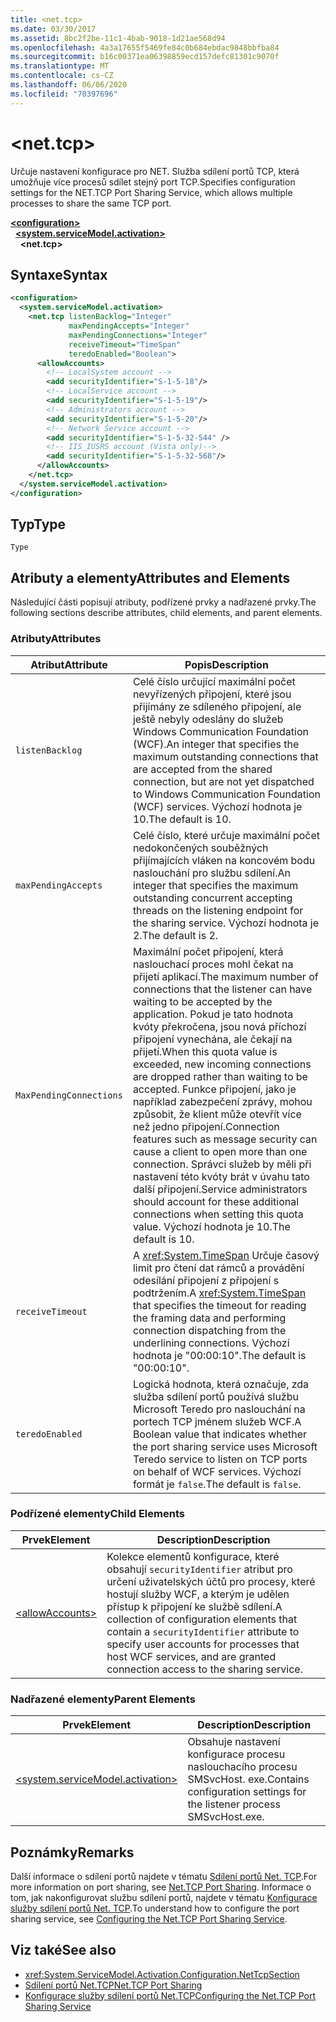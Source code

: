 ```yaml
---
title: <net.tcp>
ms.date: 03/30/2017
ms.assetid: 8bc2f2be-11c1-4bab-9018-1d21ae568d94
ms.openlocfilehash: 4a3a17655f5469fe84c0b684ebdac9848bbfba84
ms.sourcegitcommit: b16c00371ea06398859ecd157defc81301c9070f
ms.translationtype: MT
ms.contentlocale: cs-CZ
ms.lasthandoff: 06/06/2020
ms.locfileid: "70397696"
---
```

# \<net.tcp>
<span data-ttu-id="d1b9f-102">Určuje nastavení konfigurace pro NET. Služba sdílení portů TCP, která umožňuje více procesů sdílet stejný port TCP.</span><span class="sxs-lookup"><span data-stu-id="d1b9f-102">Specifies configuration settings for the NET.TCP Port Sharing Service, which allows multiple processes to share the same TCP port.</span></span>  
  
[**\<configuration>**](../configuration-element.md)\
&nbsp;&nbsp;[**\<system.serviceModel.activation>**](system-servicemodel-activation.md)\
&nbsp;&nbsp;&nbsp;&nbsp;**\<net.tcp>**  
  
## <a name="syntax"></a><span data-ttu-id="d1b9f-103">Syntaxe</span><span class="sxs-lookup"><span data-stu-id="d1b9f-103">Syntax</span></span>  
  
```xml  
<configuration>
  <system.serviceModel.activation>
    <net.tcp listenBacklog="Integer"
             maxPendingAccepts="Integer"
             maxPendingConnections="Integer"
             receiveTimeout="TimeSpan"
             teredoEnabled="Boolean">
      <allowAccounts>
        <!-- LocalSystem account -->
        <add securityIdentifier="S-1-5-18"/>
        <!-- LocalService account -->
        <add securityIdentifier="S-1-5-19"/>
        <!-- Administrators account -->
        <add securityIdentifier="S-1-5-20"/>
        <!-- Network Service account -->
        <add securityIdentifier="S-1-5-32-544" />
        <!-- IIS_IUSRS account (Vista only)-->
        <add securityIdentifier="S-1-5-32-568"/>
      </allowAccounts>
    </net.tcp>
  </system.serviceModel.activation>
</configuration>
```  
  
## <a name="type"></a><span data-ttu-id="d1b9f-104">Typ</span><span class="sxs-lookup"><span data-stu-id="d1b9f-104">Type</span></span>  
 `Type`  
  
## <a name="attributes-and-elements"></a><span data-ttu-id="d1b9f-105">Atributy a elementy</span><span class="sxs-lookup"><span data-stu-id="d1b9f-105">Attributes and Elements</span></span>  
 <span data-ttu-id="d1b9f-106">Následující části popisují atributy, podřízené prvky a nadřazené prvky.</span><span class="sxs-lookup"><span data-stu-id="d1b9f-106">The following sections describe attributes, child elements, and parent elements.</span></span>  
  
### <a name="attributes"></a><span data-ttu-id="d1b9f-107">Atributy</span><span class="sxs-lookup"><span data-stu-id="d1b9f-107">Attributes</span></span>  
  
|<span data-ttu-id="d1b9f-108">Atribut</span><span class="sxs-lookup"><span data-stu-id="d1b9f-108">Attribute</span></span>|<span data-ttu-id="d1b9f-109">Popis</span><span class="sxs-lookup"><span data-stu-id="d1b9f-109">Description</span></span>|  
|---------------|-----------------|  
|`listenBacklog`|<span data-ttu-id="d1b9f-110">Celé číslo určující maximální počet nevyřízených připojení, které jsou přijímány ze sdíleného připojení, ale ještě nebyly odeslány do služeb Windows Communication Foundation (WCF).</span><span class="sxs-lookup"><span data-stu-id="d1b9f-110">An integer that specifies the maximum outstanding connections that are accepted from the shared connection, but are not yet dispatched to Windows Communication Foundation (WCF) services.</span></span> <span data-ttu-id="d1b9f-111">Výchozí hodnota je 10.</span><span class="sxs-lookup"><span data-stu-id="d1b9f-111">The default is 10.</span></span>|  
|`maxPendingAccepts`|<span data-ttu-id="d1b9f-112">Celé číslo, které určuje maximální počet nedokončených souběžných přijímajících vláken na koncovém bodu naslouchání pro službu sdílení.</span><span class="sxs-lookup"><span data-stu-id="d1b9f-112">An integer that specifies the maximum outstanding concurrent accepting threads on the listening endpoint for the sharing service.</span></span> <span data-ttu-id="d1b9f-113">Výchozí hodnota je 2.</span><span class="sxs-lookup"><span data-stu-id="d1b9f-113">The default is 2.</span></span>|  
|`MaxPendingConnections`|<span data-ttu-id="d1b9f-114">Maximální počet připojení, která naslouchací proces mohl čekat na přijetí aplikací.</span><span class="sxs-lookup"><span data-stu-id="d1b9f-114">The maximum number of connections that the listener can have waiting to be accepted by the application.</span></span> <span data-ttu-id="d1b9f-115">Pokud je tato hodnota kvóty překročena, jsou nová příchozí připojení vynechána, ale čekají na přijetí.</span><span class="sxs-lookup"><span data-stu-id="d1b9f-115">When this quota value is exceeded, new incoming connections are dropped rather than waiting to be accepted.</span></span> <span data-ttu-id="d1b9f-116">Funkce připojení, jako je například zabezpečení zprávy, mohou způsobit, že klient může otevřít více než jedno připojení.</span><span class="sxs-lookup"><span data-stu-id="d1b9f-116">Connection features such as message security can cause a client to open more than one connection.</span></span> <span data-ttu-id="d1b9f-117">Správci služeb by měli při nastavení této kvóty brát v úvahu tato další připojení.</span><span class="sxs-lookup"><span data-stu-id="d1b9f-117">Service administrators should account for these additional connections when setting this quota value.</span></span> <span data-ttu-id="d1b9f-118">Výchozí hodnota je 10.</span><span class="sxs-lookup"><span data-stu-id="d1b9f-118">The default is 10.</span></span>|  
|`receiveTimeout`|<span data-ttu-id="d1b9f-119">A <xref:System.TimeSpan> Určuje časový limit pro čtení dat rámců a provádění odesílání připojení z připojení s podtržením.</span><span class="sxs-lookup"><span data-stu-id="d1b9f-119">A <xref:System.TimeSpan> that specifies the timeout for reading the framing data and performing connection dispatching from the underlining connections.</span></span> <span data-ttu-id="d1b9f-120">Výchozí hodnota je "00:00:10".</span><span class="sxs-lookup"><span data-stu-id="d1b9f-120">The default is "00:00:10".</span></span>|  
|`teredoEnabled`|<span data-ttu-id="d1b9f-121">Logická hodnota, která označuje, zda služba sdílení portů používá službu Microsoft Teredo pro naslouchání na portech TCP jménem služeb WCF.</span><span class="sxs-lookup"><span data-stu-id="d1b9f-121">A Boolean value that indicates whether the port sharing service uses Microsoft Teredo service to listen on TCP ports on behalf of WCF services.</span></span> <span data-ttu-id="d1b9f-122">Výchozí formát je `false`.</span><span class="sxs-lookup"><span data-stu-id="d1b9f-122">The default is `false`.</span></span>|  
  
### <a name="child-elements"></a><span data-ttu-id="d1b9f-123">Podřízené elementy</span><span class="sxs-lookup"><span data-stu-id="d1b9f-123">Child Elements</span></span>  
  
|<span data-ttu-id="d1b9f-124">Prvek</span><span class="sxs-lookup"><span data-stu-id="d1b9f-124">Element</span></span>|<span data-ttu-id="d1b9f-125">Description</span><span class="sxs-lookup"><span data-stu-id="d1b9f-125">Description</span></span>|  
|-------------|-----------------|  
|[\<allowAccounts>](allowaccounts.md)|<span data-ttu-id="d1b9f-126">Kolekce elementů konfigurace, které obsahují `securityIdentifier` atribut pro určení uživatelských účtů pro procesy, které hostují služby WCF, a kterým je udělen přístup k připojení ke službě sdílení.</span><span class="sxs-lookup"><span data-stu-id="d1b9f-126">A collection of configuration elements that contain a `securityIdentifier` attribute to specify user accounts for processes that host WCF services, and are granted connection access to the sharing service.</span></span>|  
  
### <a name="parent-elements"></a><span data-ttu-id="d1b9f-127">Nadřazené elementy</span><span class="sxs-lookup"><span data-stu-id="d1b9f-127">Parent Elements</span></span>  
  
|<span data-ttu-id="d1b9f-128">Prvek</span><span class="sxs-lookup"><span data-stu-id="d1b9f-128">Element</span></span>|<span data-ttu-id="d1b9f-129">Description</span><span class="sxs-lookup"><span data-stu-id="d1b9f-129">Description</span></span>|  
|-------------|-----------------|  
|[\<system.serviceModel.activation>](system-servicemodel-activation.md)|<span data-ttu-id="d1b9f-130">Obsahuje nastavení konfigurace procesu naslouchacího procesu SMSvcHost. exe.</span><span class="sxs-lookup"><span data-stu-id="d1b9f-130">Contains configuration settings for the listener process SMSvcHost.exe.</span></span>|  
  
## <a name="remarks"></a><span data-ttu-id="d1b9f-131">Poznámky</span><span class="sxs-lookup"><span data-stu-id="d1b9f-131">Remarks</span></span>  
 <span data-ttu-id="d1b9f-132">Další informace o sdílení portů najdete v tématu [Sdílení portů Net. TCP](../../../wcf/feature-details/net-tcp-port-sharing.md).</span><span class="sxs-lookup"><span data-stu-id="d1b9f-132">For more information on port sharing, see [Net.TCP Port Sharing](../../../wcf/feature-details/net-tcp-port-sharing.md).</span></span> <span data-ttu-id="d1b9f-133">Informace o tom, jak nakonfigurovat službu sdílení portů, najdete v tématu [Konfigurace služby sdílení portů Net. TCP](../../../wcf/feature-details/configuring-the-net-tcp-port-sharing-service.md).</span><span class="sxs-lookup"><span data-stu-id="d1b9f-133">To understand how to configure the port sharing service, see [Configuring the Net.TCP Port Sharing Service](../../../wcf/feature-details/configuring-the-net-tcp-port-sharing-service.md).</span></span>  
  
## <a name="see-also"></a><span data-ttu-id="d1b9f-134">Viz také</span><span class="sxs-lookup"><span data-stu-id="d1b9f-134">See also</span></span>

- <xref:System.ServiceModel.Activation.Configuration.NetTcpSection>
- [<span data-ttu-id="d1b9f-135">Sdílení portů Net.TCP</span><span class="sxs-lookup"><span data-stu-id="d1b9f-135">Net.TCP Port Sharing</span></span>](../../../wcf/feature-details/net-tcp-port-sharing.md)
- [<span data-ttu-id="d1b9f-136">Konfigurace služby sdílení portů Net.TCP</span><span class="sxs-lookup"><span data-stu-id="d1b9f-136">Configuring the Net.TCP Port Sharing Service</span></span>](../../../wcf/feature-details/configuring-the-net-tcp-port-sharing-service.md)
